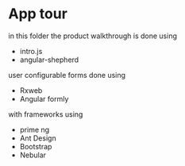 # App tour
 in this folder the
 product walkthrough is done using
 - intro.js
 - angular-shepherd
 
 user configurable forms done using
 - Rxweb
 - Angular formly
 
 with frameworks using
 - prime ng
 - Ant Design
 - Bootstrap
 - Nebular
 

